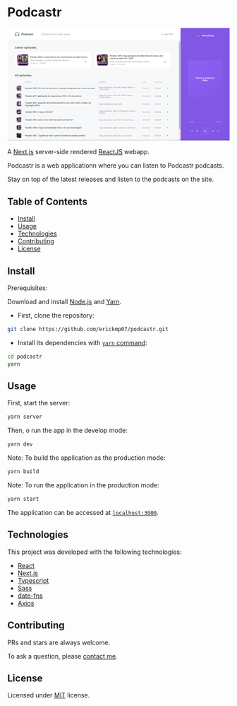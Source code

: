 # Podcastr

![banner](./public/podcastr-homepage.png)

A [Next.js](https://nextjs.org/) server-side rendered [ReactJS](https://reactjs.org/) webapp.

Podcastr is a web applicationn where you can listen to Podcastr podcasts.

Stay on top of the latest releases and listen to the podcasts on the site.

## Table of Contents

- [Install](#install)
- [Usage](#usage)
- [Technologies](#technologies)
- [Contributing](#contributing)
- [License](#license)

## Install

Prerequisites:

Download and install [Node.js](https://nodejs.org/en/download/) and [Yarn](https://classic.yarnpkg.com/en/docs/install/).


- First, clone the repository:
```bash
git clone https://github.com/erickmp07/podcastr.git
```

- Install its dependencies with [`yarn` command](https://classic.yarnpkg.com/en/docs/usage):
```bash
cd podcastr
yarn
```

## Usage

First, start the server:
```bash
yarn server
```

Then, o run the app in the develop mode:
```bash
yarn dev
```

Note: To build the application as the production mode:
```bash
yarn build
```

Note: To run the application in the production mode:
```bash
yarn start
```

The application can be accessed at [`localhost:3000`](http://localhost:3000).

## Technologies

This project was developed with the following technologies:

- [React](https://reactjs.org/)
- [Next.js](https://nextjs.org/)
- [Typescript](https://www.typescriptlang.org)
- [Sass](https://sass-lang.com/)
- [date-fns](https://date-fns.org/)
- [Axios](https://axios-http.com/)

## Contributing

PRs and stars are always welcome.

To ask a question, please [contact me](mailto:erimacedo_92@hotmail.com).

## License

Licensed under [MIT](LICENSE) license.
